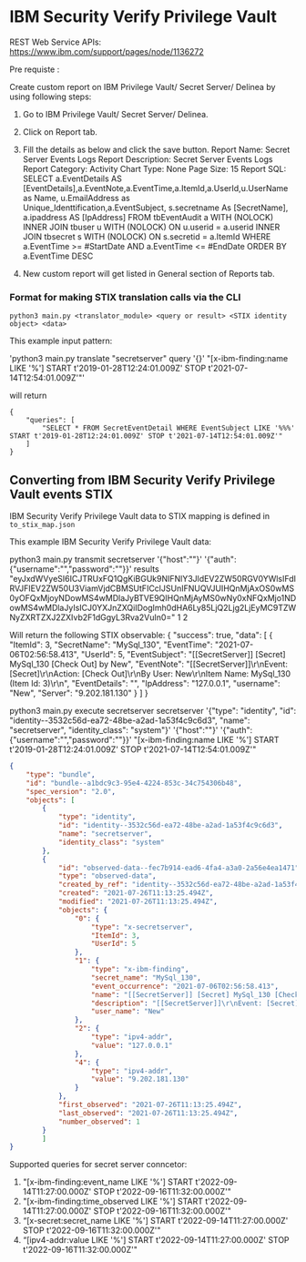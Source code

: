 # IBM Security Verify Privilege Vault

REST Web Service APIs: https://www.ibm.com/support/pages/node/1136272

Pre requiste :

Create custom report on IBM Privilege Vault/ Secret Server/ Delinea by using following steps:
1.	Go to  IBM Privilege Vault/ Secret Server/ Delinea.
2.	Click on Report tab. 
3.	Fill the details as below and click the save button.
       Report Name:	Secret Server Events Logs
       Report Description:	Secret Server Events Logs
       Report Category:	Activity
       Chart Type:	None
       Page Size:	15
       Report SQL:	SELECT a.EventDetails AS [EventDetails],a.EventNote,a.EventTime,a.ItemId,a.UserId,u.UserName as Name, u.EmailAddress as  
                     Unique_Identtification,a.EventSubject, s.secretname As [SecretName], a.ipaddress AS [IpAddress] FROM tbEventAudit a WITH (NOLOCK)    
                     INNER JOIN tbuser u WITH (NOLOCK) ON u.userid = a.userid INNER JOIN tbsecret s WITH (NOLOCK) ON s.secretid = a.ItemId  WHERE 
                     a.EventTime >= #StartDate AND a.EventTime <= #EndDate ORDER BY a.EventTime DESC

4.	New custom report will get listed in General section of Reports tab.
 

### Format for making STIX translation calls via the CLI

`python3 main.py <translator_module> <query or result> <STIX identity object> <data>`

This example input pattern:

'python3 main.py translate "secretserver" query '{}' "[x-ibm-finding:name LIKE '%'] START t'2019-01-28T12:24:01.009Z' STOP t'2021-07-14T12:54:01.009Z'"'

will return
```
{
    "queries": [
        "SELECT * FROM SecretEventDetail WHERE EventSubject LIKE '%%%' START t'2019-01-28T12:24:01.009Z' STOP t'2021-07-14T12:54:01.009Z'"
    ]
}
```
## Converting from IBM Security Verify Privilege Vault events STIX

IBM Security Verify Privilege Vault data to STIX mapping is defined in `to_stix_map.json`

This example IBM Security Verify Privilege Vault data:

python3 main.py transmit secretserver '{"host":"<hostname>"}' '{"auth":{"username":"<username>","password":"<password>"}}' results "eyJxdWVyeSI6ICJTRUxFQ1QgKiBGUk9NIFNlY3JldEV2ZW50RGV0YWlsIFdIRVJFIEV2ZW50U3ViamVjdCBMSUtFICclJSUnIFNUQVJUIHQnMjAxOS0wMS0yOFQxMjoyNDowMS4wMDlaJyBTVE9QIHQnMjAyMS0wNy0xNFQxMjo1NDowMS4wMDlaJyIsICJ0YXJnZXQiIDogImh0dHA6Ly85LjQ2Ljg2LjEyMC9TZWNyZXRTZXJ2ZXIvb2F1dGgyL3Rva2VuIn0=" 1 2

Will return the following STIX observable:
   {
    "success": true,
    "data": [
        {
            "ItemId": 3,
            "SecretName": "MySql_130",
            "EventTime": "2021-07-06T02:56:58.413",
            "UserId": 5,
            "EventSubject": "[[SecretServer]] [Secret] MySql_130 [Check Out] by New",
            "EventNote": "[[SecretServer]]\r\nEvent: [Secret]\r\nAction: [Check Out]\r\nBy User: New\r\nItem Name: MySql_130 
            (Item Id: 3)\r\n",
            "EventDetails": "",
            "IpAddress": "127.0.0.1",
            "username": "New",
            "Server": "9.202.181.130"
        }
        ]
        }

python3 main.py execute secretserver secretserver '{"type": "identity", "id": "identity--3532c56d-ea72-48be-a2ad-1a53f4c9c6d3", "name": "secretserver", "identity_class": "system"}' '{"host":"<hostname>"}' '{"auth":{"username":"<username>","password":"<password>"}}' "[x-ibm-finding:name LIKE '%'] START t'2019-01-28T12:24:01.009Z' STOP t'2021-07-14T12:54:01.009Z'"



```json
{
    "type": "bundle",
    "id": "bundle--a1bdc9c3-95e4-4224-853c-34c754306b48",
    "spec_version": "2.0",
    "objects": [
        {
            "type": "identity",
            "id": "identity--3532c56d-ea72-48be-a2ad-1a53f4c9c6d3",
            "name": "secretserver",
            "identity_class": "system"
        },
        {
            "id": "observed-data--fec7b914-ead6-4fa4-a3a0-2a56e4ea1471",
            "type": "observed-data",
            "created_by_ref": "identity--3532c56d-ea72-48be-a2ad-1a53f4c9c6d3",
            "created": "2021-07-26T11:13:25.494Z",
            "modified": "2021-07-26T11:13:25.494Z",
            "objects": {
                "0": {
                    "type": "x-secretserver",
                    "ItemId": 3,
                    "UserId": 5
                },
                "1": {
                    "type": "x-ibm-finding",
                    "secret_name": "MySql_130",
                    "event_occurrence": "2021-07-06T02:56:58.413",
                    "name": "[[SecretServer]] [Secret] MySql_130 [Check Out] by New",
                    "description": "[[SecretServer]]\r\nEvent: [Secret]\r\nAction: [Check Out]\r\nBy User: New\r\nItem Name: MySql_130 (Item Id: 3)\r\n",
                    "user_name": "New"
                },
                "2": {
                    "type": "ipv4-addr",
                    "value": "127.0.0.1"
                },
                "4": {
                    "type": "ipv4-addr",
                    "value": "9.202.181.130"
                }
            },
            "first_observed": "2021-07-26T11:13:25.494Z",
            "last_observed": "2021-07-26T11:13:25.494Z",
            "number_observed": 1
        }
        ]
}

```
Supported queries for secret server conncetor:

1. "[x-ibm-finding:event_name LIKE '%'] START t'2022-09-14T11:27:00.000Z' STOP t'2022-09-16T11:32:00.000Z'"
2. "[x-ibm-finding:time_observed LIKE '%'] START t'2022-09-14T11:27:00.000Z' STOP t'2022-09-16T11:32:00.000Z'"
3. “[x-secret:secret_name LIKE '%'] START t'2022-09-14T11:27:00.000Z' STOP t'2022-09-16T11:32:00.000Z'"
4. “[ipv4-addr:value LIKE '%'] START t'2022-09-14T11:27:00.000Z' STOP t'2022-09-16T11:32:00.000Z'"
